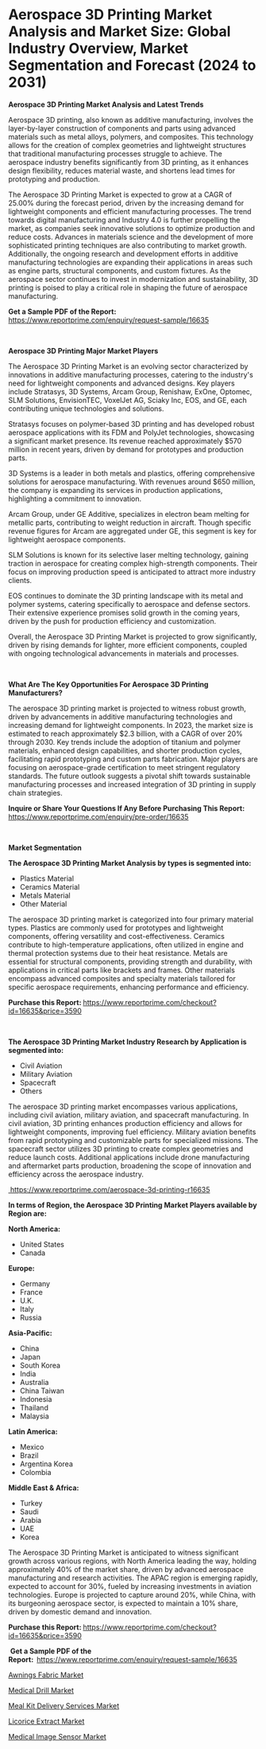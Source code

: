 <p><h1>Aerospace 3D Printing Market Analysis and Market Size: Global Industry Overview, Market Segmentation and Forecast (2024 to 2031)</h1></p><p><strong>Aerospace 3D Printing Market Analysis and Latest Trends</strong></p>
<p><p>Aerospace 3D printing, also known as additive manufacturing, involves the layer-by-layer construction of components and parts using advanced materials such as metal alloys, polymers, and composites. This technology allows for the creation of complex geometries and lightweight structures that traditional manufacturing processes struggle to achieve. The aerospace industry benefits significantly from 3D printing, as it enhances design flexibility, reduces material waste, and shortens lead times for prototyping and production.</p><p>The Aerospace 3D Printing Market is expected to grow at a CAGR of 25.00% during the forecast period, driven by the increasing demand for lightweight components and efficient manufacturing processes. The trend towards digital manufacturing and Industry 4.0 is further propelling the market, as companies seek innovative solutions to optimize production and reduce costs. Advances in materials science and the development of more sophisticated printing techniques are also contributing to market growth. Additionally, the ongoing research and development efforts in additive manufacturing technologies are expanding their applications in areas such as engine parts, structural components, and custom fixtures. As the aerospace sector continues to invest in modernization and sustainability, 3D printing is poised to play a critical role in shaping the future of aerospace manufacturing.</p></p>
<p><strong>Get a Sample PDF of the Report:&nbsp;</strong> <a href="https://www.reportprime.com/enquiry/request-sample/16635?utm_campaign=84&utm_medium=2&utm_source=Github&utm_content=ia&utm_term=23112024&utm_id=aerospace-3d-printing">https://www.reportprime.com/enquiry/request-sample/16635</a></p>
<p>&nbsp;</p>
<p><strong>Aerospace 3D Printing Major Market Players</strong></p>
<p><p>The Aerospace 3D Printing Market is an evolving sector characterized by innovations in additive manufacturing processes, catering to the industry's need for lightweight components and advanced designs. Key players include Stratasys, 3D Systems, Arcam Group, Renishaw, ExOne, Optomec, SLM Solutions, EnvisionTEC, VoxelJet AG, Sciaky Inc, EOS, and GE, each contributing unique technologies and solutions.</p><p>Stratasys focuses on polymer-based 3D printing and has developed robust aerospace applications with its FDM and PolyJet technologies, showcasing a significant market presence. Its revenue reached approximately $570 million in recent years, driven by demand for prototypes and production parts.</p><p>3D Systems is a leader in both metals and plastics, offering comprehensive solutions for aerospace manufacturing. With revenues around $650 million, the company is expanding its services in production applications, highlighting a commitment to innovation.</p><p>Arcam Group, under GE Additive, specializes in electron beam melting for metallic parts, contributing to weight reduction in aircraft. Though specific revenue figures for Arcam are aggregated under GE, this segment is key for lightweight aerospace components.</p><p>SLM Solutions is known for its selective laser melting technology, gaining traction in aerospace for creating complex high-strength components. Their focus on improving production speed is anticipated to attract more industry clients.</p><p>EOS continues to dominate the 3D printing landscape with its metal and polymer systems, catering specifically to aerospace and defense sectors. Their extensive experience promises solid growth in the coming years, driven by the push for production efficiency and customization.</p><p>Overall, the Aerospace 3D Printing Market is projected to grow significantly, driven by rising demands for lighter, more efficient components, coupled with ongoing technological advancements in materials and processes.</p></p>
<p>&nbsp;</p>
<p><strong>What Are The Key Opportunities For Aerospace 3D Printing Manufacturers?</strong></p>
<p><p>The aerospace 3D printing market is projected to witness robust growth, driven by advancements in additive manufacturing technologies and increasing demand for lightweight components. In 2023, the market size is estimated to reach approximately $2.3 billion, with a CAGR of over 20% through 2030. Key trends include the adoption of titanium and polymer materials, enhanced design capabilities, and shorter production cycles, facilitating rapid prototyping and custom parts fabrication. Major players are focusing on aerospace-grade certification to meet stringent regulatory standards. The future outlook suggests a pivotal shift towards sustainable manufacturing processes and increased integration of 3D printing in supply chain strategies.</p></p>
<p><strong>Inquire or Share Your Questions If Any Before Purchasing This Report:</strong> <a href="https://www.reportprime.com/enquiry/pre-order/16635?utm_campaign=84&utm_medium=2&utm_source=Github&utm_content=ia&utm_term=23112024&utm_id=aerospace-3d-printing">https://www.reportprime.com/enquiry/pre-order/16635</a></p>
<p>&nbsp;</p>
<p><strong>Market Segmentation</strong></p>
<p><strong>The Aerospace 3D Printing Market Analysis by types is segmented into:</strong></p>
<p><ul><li>Plastics Material</li><li>Ceramics Material</li><li>Metals Material</li><li>Other Material</li></ul></p>
<p><p>The aerospace 3D printing market is categorized into four primary material types. Plastics are commonly used for prototypes and lightweight components, offering versatility and cost-effectiveness. Ceramics contribute to high-temperature applications, often utilized in engine and thermal protection systems due to their heat resistance. Metals are essential for structural components, providing strength and durability, with applications in critical parts like brackets and frames. Other materials encompass advanced composites and specialty materials tailored for specific aerospace requirements, enhancing performance and efficiency.</p></p>
<p><strong>Purchase this Report:&nbsp;</strong><a href="https://www.reportprime.com/checkout?id=16635&price=3590&utm_campaign=84&utm_medium=2&utm_source=Github&utm_content=ia&utm_term=23112024&utm_id=aerospace-3d-printing">https://www.reportprime.com/checkout?id=16635&price=3590</a></p>
<p>&nbsp;</p>
<p><strong>The Aerospace 3D Printing Market Industry Research by Application is segmented into:</strong></p>
<p><ul><li>Civil Aviation</li><li>Military Aviation</li><li>Spacecraft</li><li>Others</li></ul></p>
<p><p>The aerospace 3D printing market encompasses various applications, including civil aviation, military aviation, and spacecraft manufacturing. In civil aviation, 3D printing enhances production efficiency and allows for lightweight components, improving fuel efficiency. Military aviation benefits from rapid prototyping and customizable parts for specialized missions. The spacecraft sector utilizes 3D printing to create complex geometries and reduce launch costs. Additional applications include drone manufacturing and aftermarket parts production, broadening the scope of innovation and efficiency across the aerospace industry.</p></p>
<p><a href="https://www.reportprime.com/aerospace-3d-printing-r16635?utm_campaign=84&utm_medium=2&utm_source=Github&utm_content=ia&utm_term=23112024&utm_id=aerospace-3d-printing">&nbsp;https://www.reportprime.com/aerospace-3d-printing-r16635</a></p>
<p><strong>In terms of Region, the Aerospace 3D Printing Market Players available by Region are:</strong></p>
<p>
    <p> <strong> North America: </strong>
        <ul>
            <li>United States</li>
            <li>Canada</li>
        </ul>
        </p> 
    <p> <strong> Europe: </strong>
        <ul>
            <li>Germany</li>
            <li>France</li>
            <li>U.K.</li>
            <li>Italy</li>
            <li>Russia</li>
        </ul>
        </p> 
    <p> <strong> Asia-Pacific: </strong>
        <ul>
            <li>China</li>
            <li>Japan</li>
            <li>South Korea</li>
            <li>India</li>
            <li>Australia</li>
            <li>China Taiwan</li>
            <li>Indonesia</li>
            <li>Thailand</li>
            <li>Malaysia</li>
        </ul>
        </p> 
    <p> <strong> Latin America: </strong>
        <ul>
            <li>Mexico</li>
            <li>Brazil</li>
            <li>Argentina Korea</li>
            <li>Colombia</li>
        </ul>
        </p> 
    <p> <strong> Middle East & Africa: </strong>
        <ul>
            <li>Turkey</li>
            <li>Saudi</li>
            <li>Arabia</li>
            <li>UAE</li>
            <li>Korea</li>
        </ul>
    </p>
    </p>
<p><p>The Aerospace 3D Printing Market is anticipated to witness significant growth across various regions, with North America leading the way, holding approximately 40% of the market share, driven by advanced aerospace manufacturing and research activities. The APAC region is emerging rapidly, expected to account for 30%, fueled by increasing investments in aviation technologies. Europe is projected to capture around 20%, while China, with its burgeoning aerospace sector, is expected to maintain a 10% share, driven by domestic demand and innovation.</p></p>
<p><strong>Purchase this Report: </strong><a href="https://www.reportprime.com/checkout?id=16635&price=3590&utm_campaign=84&utm_medium=2&utm_source=Github&utm_content=ia&utm_term=23112024&utm_id=aerospace-3d-printing">https://www.reportprime.com/checkout?id=16635&price=3590</a></p>
<p>&nbsp;<strong>Get a Sample PDF of the Report:&nbsp;&nbsp;</strong><a href="https://www.reportprime.com/enquiry/request-sample/16635?utm_campaign=84&utm_medium=2&utm_source=Github&utm_content=ia&utm_term=23112024&utm_id=aerospace-3d-printing">https://www.reportprime.com/enquiry/request-sample/16635</a></p>
<p><strong></strong></p>
<p><p><a href="https://github.com/jontyhinseyxe/Market-Research-Report-List-1/blob/main/awnings-fabric-market.md?utm_campaign=84&utm_medium=2&utm_source=Github&utm_content=ia&utm_term=23112024&utm_id=aerospace-3d-printing">Awnings Fabric Market</a></p><p><a href="https://www.linkedin.com/pulse/competitive-landscape-revenue-forecast-medical-drill-market-mysse?utm_campaign=84&utm_medium=2&utm_source=Github&utm_content=ia&utm_term=23112024&utm_id=aerospace-3d-printing">Medical Drill Market</a></p><p><a href="https://issuu.com/reportprime-2/docs/meal-kit-delivery-services-market-s_5e815dd3f94e6f?utm_campaign=84&utm_medium=2&utm_source=Github&utm_content=ia&utm_term=23112024&utm_id=aerospace-3d-printing">Meal Kit Delivery Services Market</a></p><p><a href="https://github.com/AngelaWalsh696/Market-Research-Report-List-1/blob/main/licorice-extract-market.md?utm_campaign=84&utm_medium=2&utm_source=Github&utm_content=ia&utm_term=23112024&utm_id=aerospace-3d-printing">Licorice Extract Market</a></p><p><a href="https://www.linkedin.com/pulse/driving-forces-global-medical-image-sensor-market-trends-applications-uowae?utm_campaign=84&utm_medium=2&utm_source=Github&utm_content=ia&utm_term=23112024&utm_id=aerospace-3d-printing">Medical Image Sensor Market</a></p></p>